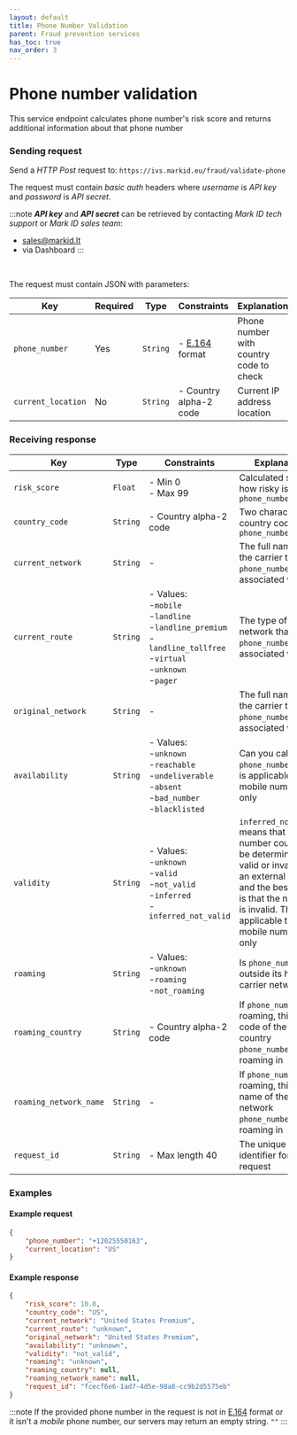 ```yaml
---
layout: default
title: Phone Number Validation
parent: Fraud prevention services
has_toc: true
nav_order: 3
---
```


# Phone number validation

This service endpoint calculates phone number's risk score and returns additional information about that phone number

### Sending request

Send a *HTTP Post* request to: `https://ivs.markid.eu/fraud/validate-phone`

The request must contain *basic auth* headers where *username* is *API key* and *password* is *API secret*.

:::note
***API key*** and ***API secret*** can be retrieved by contacting *Mark ID tech support* or *Mark ID sales team*:
- sales@markid.lt
- via Dashboard
:::

<br/>

The request must contain JSON with parameters:

|Key               |Required|Type    |Constraints         |Explanation                |
|------------------|--------|--------|--------------------|---------------------------|
|`phone_number`    |Yes     |`String`|- [E.164](https://en.wikipedia.org/wiki/E.164) format|Phone number with country code to check|
|`current_location`|No      |`String`|- Country alpha-2 code|Current IP address location|


### Receiving response

|Key|Type|Constraints|Explanation|
|---|---|---|---|
|`risk_score`|`Float`|- Min 0<br/>- Max 99|Calculated score how risky is `phone_number`|
|`country_code`|`String`|- Country alpha-2 code|Two character country code for `phone_number`|
|`current_network`|`String`|-|The full name of the carrier that `phone_number` is associated with|
|`current_route`|`String`|- Values:<br/>-`mobile`<br/>-`landline`<br/>-`landline_premium`<br/>-`landline_tollfree`<br/>-`virtual`<br/>-`unknown`<br/>-`pager`|The type of network that `phone_number` is associated with|
|`original_network`|`String`|-|The full name of the carrier that `phone_number` is associated with|
|`availability`|`String`|- Values:<br/>-`unknown`<br/>-`reachable`<br/>-`undeliverable`<br/>-`absent`<br/>-`bad_number`<br/>-`blacklisted`|Can you call the `phone_number`. This is applicable to mobile numbers only|
|`validity`|`String`|- Values:<br/>-`unknown`<br/>-`valid`<br/>-`not_valid`<br/>-`inferred`<br/>-`inferred_not_valid`|`inferred_not_valid` means that the number could not be determined as valid or invalid via an external system and the best guess is that the number is invalid. This is applicable to mobile numbers only|
|`roaming`|`String`|- Values:<br/>-`unknown`<br/>-`roaming`<br/>-`not_roaming`|Is `phone_number` outside its home carrier network|
|`roaming_country`|`String`|- Country alpha-2 code|If `phone_number` is roaming, this is the code of the country `phone_number` is roaming in|
|`roaming_network_name`|`String`|-|If `phone_number` is roaming, this is the name of the carrier network `phone_number` is roaming in|
|`request_id`|`String`|- Max length 40|The unique identifier for your request|

### Examples

#### Example request

```json
{
    "phone_number": "+12025550163",
    "current_location": "US"
}
```

#### Example response

```json
{
    "risk_score": 10.0,
    "country_code": "US",
    "current_network": "United States Premium",
    "current_route": "unknown",
    "original_network": "United States Premium",
    "availability": "unknown",
    "validity": "not_valid",
    "roaming": "unknown",
    "roaming_country": null,
    "roaming_network_name": null,
    "request_id": "fcecf6e6-1ad7-4d5e-98a8-cc9b2d5575eb"
}
```
:::note
If the provided phone number in the request is not in [E.164](https://en.wikipedia.org/wiki/E.164) format or it isn't a *mobile* phone number, our servers may return an empty string.  `""`
:::

